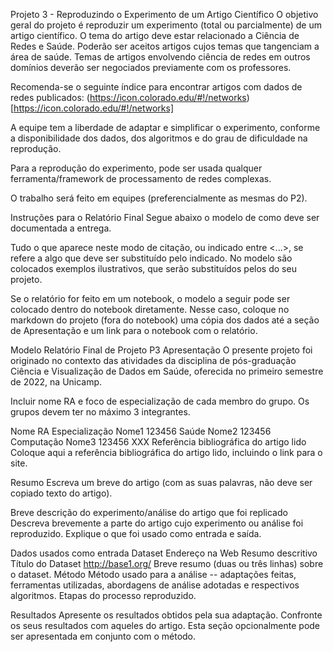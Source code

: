 Projeto 3 - Reproduzindo o Experimento de um Artigo Científico
O objetivo geral do projeto é reproduzir um experimento (total ou parcialmente) de um artigo científico. O tema do artigo deve estar relacionado a Ciência de Redes e Saúde. Poderão ser aceitos artigos cujos temas que tangenciam a área de saúde. Temas de artigos envolvendo ciência de redes em outros domínios deverão ser negociados previamente com os professores.

Recomenda-se o seguinte índice para encontrar artigos com dados de redes publicados: (https://icon.colorado.edu/#!/networks)[https://icon.colorado.edu/#!/networks]

A equipe tem a liberdade de adaptar e simplificar o experimento, conforme a disponibilidade dos dados, dos algoritmos e do grau de dificuldade na reprodução.

Para a reprodução do experimento, pode ser usada qualquer ferramenta/framework de processamento de redes complexas.

O trabalho será feito em equipes (preferencialmente as mesmas do P2).

Instruções para o Relatório Final
Segue abaixo o modelo de como deve ser documentada a entrega.

Tudo o que aparece neste modo de citação, ou indicado entre <...>, se refere a algo que deve ser substituído pelo indicado. No modelo são colocados exemplos ilustrativos, que serão substituídos pelos do seu projeto.

Se o relatório for feito em um notebook, o modelo a seguir pode ser colocado dentro do notebook diretamente. Nesse caso, coloque no markdown do projeto (fora do notebook) uma cópia dos dados até a seção de Apresentação e um link para o notebook com o relatório.

Modelo Relatório Final de Projeto P3
Apresentação
O presente projeto foi originado no contexto das atividades da disciplina de pós-graduação Ciência e Visualização de Dados em Saúde, oferecida no primeiro semestre de 2022, na Unicamp.

Incluir nome RA e foco de especialização de cada membro do grupo. Os grupos devem ter no máximo 3 integrantes.

Nome	RA	Especialização
Nome1	123456	Saúde
Nome2	123456	Computação
Nome3	123456	XXX
Referência bibliográfica do artigo lido
Coloque aqui a referência bibliográfica do artigo lido, incluindo o link para o site.

Resumo
Escreva um breve do artigo (com as suas palavras, não deve ser copiado texto do artigo).

Breve descrição do experimento/análise do artigo que foi replicado
Descreva brevemente a parte do artigo cujo experimento ou análise foi reproduzido. Explique o que foi usado como entrada e saída.

Dados usados como entrada
Dataset	Endereço na Web	Resumo descritivo
Título do Dataset	http://base1.org/	Breve resumo (duas ou três linhas) sobre o dataset.
Método
Método usado para a análise -- adaptações feitas, ferramentas utilizadas, abordagens de análise adotadas e respectivos algoritmos. Etapas do processo reproduzido.

Resultados
Apresente os resultados obtidos pela sua adaptação. Confronte os seus resultados com aqueles do artigo. Esta seção opcionalmente pode ser apresentada em conjunto com o método.
